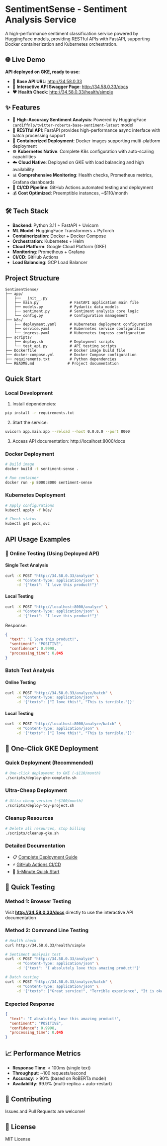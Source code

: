 # SentimentSense - Sentiment Analysis Service

A high-performance sentiment classification service powered by HuggingFace models, providing RESTful APIs with FastAPI, supporting Docker containerization and Kubernetes orchestration.

## 🌐 Live Demo

**API deployed on GKE, ready to use:**

- 🔗 **Base API URL**: http://34.58.0.33
- 📖 **Interactive API Swagger Page**: http://34.58.0.33/docs
- ❤️ **Health Check**: http://34.58.0.33/health/simple

## ✨ Features

- 🚀 **High-Accuracy Sentiment Analysis**: Powered by HuggingFace `cardiffnlp/twitter-roberta-base-sentiment-latest` model
- 📡 **RESTful API**: FastAPI provides high-performance async interface with batch processing support
- 🐳 **Containerized Deployment**: Docker images supporting multi-platform deployment
- ☸️ **Kubernetes Native**: Complete K8s configuration with auto-scaling capabilities
- ☁️ **Cloud Native**: Deployed on GKE with load balancing and high availability
- 📊 **Comprehensive Monitoring**: Health checks, Prometheus metrics, Grafana dashboards
- 🔄 **CI/CD Pipeline**: GitHub Actions automated testing and deployment
- 💰 **Cost Optimized**: Preemptible instances, ~$110/month

## 🛠️ Tech Stack

- **Backend**: Python 3.11 + FastAPI + Uvicorn
- **ML Model**: HuggingFace Transformers + PyTorch
- **Containerization**: Docker + Docker Compose
- **Orchestration**: Kubernetes + Helm
- **Cloud Platform**: Google Cloud Platform (GKE)
- **Monitoring**: Prometheus + Grafana
- **CI/CD**: GitHub Actions
- **Load Balancing**: GCP Load Balancer

## Project Structure

```
SentimentSense/
├── app/
│   ├── __init__.py
│   ├── main.py              # FastAPI application main file
│   ├── models.py            # Pydantic data models
│   ├── sentiment.py         # Sentiment analysis core logic
│   └── config.py            # Configuration management
├── k8s/
│   ├── deployment.yaml      # Kubernetes deployment configuration
│   ├── service.yaml         # Kubernetes service configuration
│   └── ingress.yaml         # Kubernetes ingress configuration
├── scripts/
│   ├── deploy.sh            # Deployment scripts
│   └── test_api.py          # API testing scripts
├── Dockerfile               # Docker image build file
├── docker-compose.yml       # Docker Compose configuration
├── requirements.txt         # Python dependencies
└── README.md               # Project documentation
```

## Quick Start

### Local Development

1. Install dependencies:
```bash
pip install -r requirements.txt
```

2. Start the service:
```bash
uvicorn app.main:app --reload --host 0.0.0.0 --port 8000
```

3. Access API documentation:
http://localhost:8000/docs

### Docker Deployment

```bash
# Build image
docker build -t sentiment-sense .

# Run container
docker run -p 8000:8000 sentiment-sense
```

### Kubernetes Deployment

```bash
# Apply configurations
kubectl apply -f k8s/

# Check status
kubectl get pods,svc
```

## API Usage Examples

### 🧪 Online Testing (Using Deployed API)

#### Single Text Analysis

```bash
curl -X POST "http://34.58.0.33/analyze" \
     -H "Content-Type: application/json" \
     -d '{"text": "I love this product!"}'
```

#### Local Testing

```bash
curl -X POST "http://localhost:8000/analyze" \
     -H "Content-Type: application/json" \
     -d '{"text": "I love this product!"}'
```

Response:
```json
{
  "text": "I love this product!",
  "sentiment": "POSITIVE",
  "confidence": 0.9998,
  "processing_time": 0.045
}
```

### Batch Text Analysis

#### Online Testing
```bash
curl -X POST "http://34.58.0.33/analyze/batch" \
     -H "Content-Type: application/json" \
     -d '{"texts": ["I love this!", "This is terrible."]}'
```

#### Local Testing
```bash
curl -X POST "http://localhost:8000/analyze/batch" \
     -H "Content-Type: application/json" \
     -d '{"texts": ["I love this!", "This is terrible."]}'
```

## 🚀 One-Click GKE Deployment

### Quick Deployment (Recommended)
```bash
# One-click deployment to GKE (~$110/month)
./scripts/deploy-gke-complete.sh
```

### Ultra-Cheap Deployment
```bash
# Ultra-cheap version (~$100/month)
./scripts/deploy-toy-project.sh
```

### Cleanup Resources
```bash
# Delete all resources, stop billing
./scripts/cleanup-gke.sh
```

### Detailed Documentation
- 📋 [Complete Deployment Guide](docs/GKE_Deployment_Guide.md)
- ⚡ [GitHub Actions CI/CD](docs/GitHub_Actions_Setup.md)
- 🎯 [5-Minute Quick Start](docs/GitHub_Actions_QuickStart.md)

## 🧪 Quick Testing

### Method 1: Browser Testing
Visit **http://34.58.0.33/docs** directly to use the interactive API documentation

### Method 2: Command Line Testing
```bash
# Health check
curl http://34.58.0.33/health/simple

# Sentiment analysis test
curl -X POST "http://34.58.0.33/analyze" \
     -H "Content-Type: application/json" \
     -d '{"text": "I absolutely love this amazing product!"}'

# Batch testing
curl -X POST "http://34.58.0.33/analyze/batch" \
     -H "Content-Type: application/json" \
     -d '{"texts": ["Great service!", "Terrible experience", "It is okay"]}'
```

### Expected Response
```json
{
  "text": "I absolutely love this amazing product!",
  "sentiment": "POSITIVE",
  "confidence": 0.9998,
  "processing_time": 0.045
}
```

## 📈 Performance Metrics

- **Response Time**: < 100ms (single text)
- **Throughput**: ~100 requests/second
- **Accuracy**: > 90% (based on RoBERTa model)
- **Availability**: 99.9% (multi-replica + auto-restart)

## 🤝 Contributing

Issues and Pull Requests are welcome!

## 📄 License

MIT License
